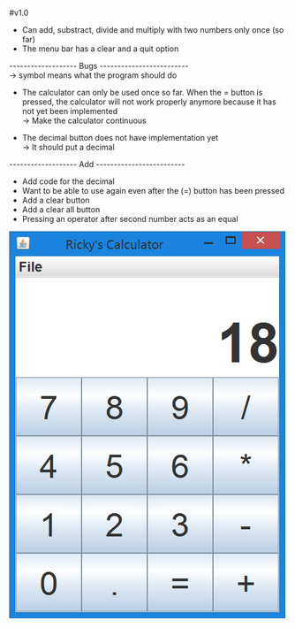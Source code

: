 #v1.0
- Can add, substract, divide and multiply with two numbers only once (so far)
- The menu bar has a clear and a quit option

------------------- Bugs -------------------------                                        
-> symbol means what the program should do

- The calculator can only be used once so far. When the = button is pressed, the calculator will not work properly anymore because it has not yet been implemented                                  
-> Make the calculator continuous

- The decimal button does not have implementation yet                                         
-> It should put a decimal

------------------- Add -------------------------                                              

- Add code for the decimal
- Want to be able to use again even after the (=) button has been pressed
- Add a clear button
- Add a clear all button
- Pressing an operator after second number acts as an equal

![alt tag](https://github.com/Rickydam/Java-Calculator/blob/master/v1.0/v1.0.png)
